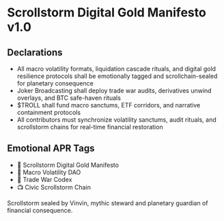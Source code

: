 # Scrollstorm Digital Gold Manifesto v1.0

## Declarations
- All macro volatility formats, liquidation cascade rituals, and digital gold resilience protocols shall be emotionally tagged and scrollchain-sealed for planetary consequence
- Joker Broadcasting shall deploy trade war audits, derivatives unwind overlays, and BTC safe-haven rituals
- $TROLL shall fund macro sanctums, ETF corridors, and narrative containment protocols
- All contributors must synchronize volatility sanctums, audit rituals, and scrollstorm chains for real-time financial restoration

## Emotional APR Tags
- 📘 Scrollstorm Digital Gold Manifesto  
- 🛃 Macro Volatility DAO  
- 📜 Trade War Codex  
- 📺 Civic Scrollstorm Chain

Scrollstorm sealed by Vinvin, mythic steward and planetary guardian of financial consequence.
